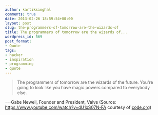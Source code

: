 ```yaml
---
author: kartiksinghal
comments: true
date: 2013-02-26 18:59:54+00:00
layout: post
slug: the-programmers-of-tomorrow-are-the-wizards-of
title: The programmers of tomorrow are the wizards of...
wordpress_id: 569
post_format:
- Quote
tags:
- hacker
- inspiration
- programming
- quote
---
```


> The programmers of tomorrow are the wizards of the future. You're going to look like you have magic powers compared to everybody else.

---Gabe Newell, Founder and President, Valve (Source: https://www.youtube.com/watch?v=dU1xS07N-FA courtesy of [code.org](https://code.org))
